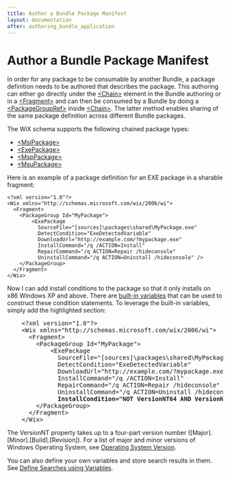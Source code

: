 ```yaml
---
title: Author a Bundle Package Manifest
layout: documentation
after: authoring_bundle_application
---
```

# Author a Bundle Package Manifest

In order for any package to be consumable by another Bundle, a package definition needs to be authored that describes the package. This authoring can either go directly under the [&lt;Chain&gt;](../xsd/wix/chain.html) element in the Bundle authoring or in a [&lt;Fragment&gt;](../xsd/wix/fragment.html) and can then be consumed by a Bundle by doing a [&lt;PackageGroupRef&gt;](../xsd/wix/packagegroupref.html) inside [&lt;Chain&gt;](../xsd/wix/chain.html). The latter method enables sharing of the same package definition across different Bundle packages.

The WiX schema supports the following chained package types:

* [&lt;MsiPackage&gt;](../xsd/wix/msipackage.html)
* [&lt;ExePackage&gt;](../xsd/wix/exepackage.html)
* [&lt;MspPackage&gt;](../xsd/wix/msppackage.html)
* [&lt;MsuPackage&gt;](../xsd/wix/msupackage.html)

Here is an example of a package definition for an EXE package in a sharable fragment:

    <?xml version="1.0"?>
    <Wix xmlns="http://schemas.microsoft.com/wix/2006/wi">
      <Fragment>
        <PackageGroup Id="MyPackage">
            <ExePackage 
              SourceFile="[sources]\packages\shared\MyPackage.exe"
              DetectCondition="ExeDetectedVariable"
              DownloadUrl="http://example.com/?mypackage.exe"
              InstallCommand="/q /ACTION=Install"
              RepairCommand="/q ACTION=Repair /hideconsole"
              UninstallCommand="/q ACTION=Uninstall /hideconsole" />
        </PackageGroup>
      </Fragment>
    </Wix>

Now I can add install conditions to the package so that it only installs on x86 Windows XP and above. There are [built-in variables](bundle_built_in_variables.html) that can be used to construct these condition statements. To leverage the built-in variables, simply add the highlighted section:

<pre>    &lt;?xml version=&quot;1.0&quot;?&gt;
    &lt;Wix xmlns=&quot;http://schemas.microsoft.com/wix/2006/wi&quot;&gt;
      &lt;Fragment&gt;
        &lt;PackageGroup Id=&quot;MyPackage&quot;&gt;
            &lt;ExePackage 
              SourceFile=&quot;[sources]\packages\shared\MyPackage.exe&quot;
              DetectCondition=&quot;ExeDetectedVariable&quot;
              DownloadUrl=&quot;http://example.com/?mypackage.exe&quot;
              InstallCommand=&quot;/q /ACTION=Install&quot;
              RepairCommand=&quot;/q ACTION=Repair /hideconsole&quot;
              UninstallCommand=&quot;/q ACTION=Uninstall /hideconsole&quot; 
              <strong class="highlight">InstallCondition=&quot;NOT VersionNT64 AND VersionNT &gt;= v5.1&quot;</strong>/&gt;
        &lt;/PackageGroup&gt;
      &lt;/Fragment&gt;
    &lt;/Wix&gt;    </pre>

The VersionNT property takes up to a four-part version number ([Major].[Minor].[Build].[Revision]). For a list of major and minor versions of Windows Operating System, see <a href="http://msdn.microsoft.com/library/ms724832.aspx" target="_blank">Operating System Version</a>.

You can also define your own variables and store search results in them. See [Define Searches using Variables](bundle_define_searches.html).
